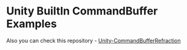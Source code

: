 # Unity BuiltIn CommandBuffer Examples

Also you can check this repository - [Unity-CommandBufferRefraction](https://github.com/Doppelkeks/Unity-CommandBufferRefraction)